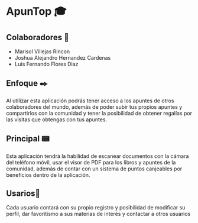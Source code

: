# ApunTop :mortar_board:

## Colaboradores :green_book:

- Marisol Villejas Rincon
- Joshua Alejandro Hernandez Cardenas
- Luis Fernando Flores Diaz

## Enfoque :black_nib:

Al utilizar esta aplicación podrás tener acceso a los apuntes de
otros colaboradores del mundo, además de poder subir tus propios
apuntes y compartirlos con la comunidad y tener la posibilidad de
obtener regalías por las visitas que obtengas con tus apuntes.


## Principal :pager:

Esta aplicación tendrá la habilidad de escanear documentos con la
cámara del teléfono móvil, usar el visor de PDF para los libros y
apuntes de la comunidad, además de contar con un sistema de
puntos canjeables por beneficios dentro de la aplicación.

## Usarios:iphone:

Cada usuario contará con su propio registro y posibilidad de
modificar su perfil, dar favoritismo a sus materias de interés y
contactar a otros usuarios
